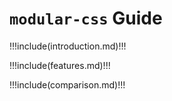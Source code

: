 # `modular-css` Guide

!!!include(introduction.md)!!!

!!!include(features.md)!!!

!!!include(comparison.md)!!!
